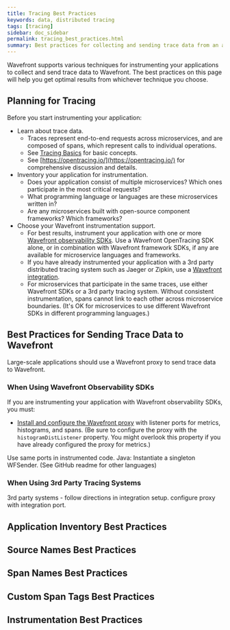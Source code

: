 ```yaml
---
title: Tracing Best Practices
keywords: data, distributed tracing
tags: [tracing]
sidebar: doc_sidebar
permalink: tracing_best_practices.html
summary: Best practices for collecting and sending trace data from an application to Wavefront.
---
```


Wavefront supports various techniques for instrumenting your applications to collect and send trace data to Wavefront. The best practices on this page will help you get optimal results from whichever technique you choose.

## Planning for Tracing

Before you start instrumenting your application:
* Learn about trace data. 
  - Traces represent end-to-end requests across microservices, and are composed of spans, which represent calls to individual operations.
  - See [Tracing Basics](tracing_basics.html) for basic concepts. 
  - See [https://opentracing.io/](https://opentracing.io/) for comprehensive discussion and details. 
* Inventory your application for instrumentation.
  - Does your application consist of multiple microservices? Which ones participate in the most critical requests?
  - What programming language or languages are these microservices written in?  
  - Are any microservices built with open-source component frameworks? Which frameworks?
* Choose your Wavefront instrumentation support. 
  - For best results, instrument your application with one or more [Wavefront observability SDKs](wavefront_sdks.html). Use a Wavefront OpenTracing SDK alone, or in combination with Wavefront framework SDKs, if any are available for microservice languages and frameworks.
  - If you have already instrumented your application with a 3rd party distributed tracing system such as Jaeger or Zipkin, use a [Wavefront integration](tracing_integrations.html). 
  - For microservices that participate in the same traces, use either Wavefront SDKs or a 3rd party tracing system. Without consistent instrumentation, spans cannot link to each other across microservice boundaries. (It's OK for microservices to use different Wavefront SDKs in different programming languages.)

## Best Practices for Sending Trace Data to Wavefront

Large-scale applications should use a Wavefront proxy to send trace data to Wavefront. 

### When Using Wavefront Observability SDKs
If you are instrumenting your application with Wavefront observability SDKs, you must: 

* [Install and configure the Wavefront proxy](tracing_instrumenting_frameworks.html#to-prepare-a-wavefront-proxy) with listener ports for metrics, histograms, and spans. (Be sure to configure the proxy with the `histogramDistListener` property. You might overlook this property if you have already configured the proxy for metrics.)

Use same ports in instrumented code. Java: Instantiate a singleton WFSender. (See GitHub readme for other languages)

### When Using 3rd Party Tracing Systems

3rd party systems - follow directions in integration setup. configure proxy with integration port.

## Application Inventory Best Practices 
<!---
An application is a hierarchic inventory of constructs: App consists of services. Services are built using components.  
Assign logical names to each application construct. 
Here's how they're used => (span tags, filtering traces in queries & UI, qualifiers for operation names represented by spans)

For best results: Unique within scope. Low cardinality. When using a WF OT SDK, define a `component` tag for better granularity in UI and filtering. 

Set as tags in instrumented code. Java: Instantiate a singleton AppTags. (See GitHub readme for other languages). Include custom tags as necessary.
--->

## Source Names Best Practices

## Span Names Best Practices


## Custom Span Tags Best Practices

## Instrumentation Best Practices
